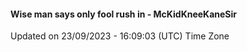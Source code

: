 #### Wise man says only fool rush in - McKidKneeKaneSir
Updated on 23/09/2023 - 16:09:03 (UTC) Time Zone
